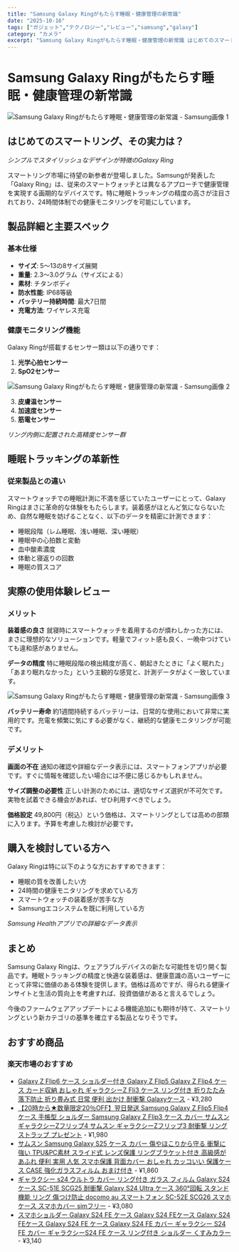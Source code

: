 ```yaml
---
title: "Samsung Galaxy Ringがもたらす睡眠・健康管理の新常識"
date: "2025-10-16"
tags: ["ガジェット","テクノロジー","レビュー","samsung","galaxy"]
category: "カメラ"
excerpt: "Samsung Galaxy Ringがもたらす睡眠・健康管理の新常識 はじめてのスマートリング、その実力は？ シンプルでスタイリッシュなデザインが特徴のGalaxy Ring スマートリング市場に待望の新参者が登場しました。Samsungが発表した「Galaxy Ring」は、従来のスマートウォッ..."
---
```


# Samsung Galaxy Ringがもたらす睡眠・健康管理の新常識

![Samsung Galaxy Ringがもたらす睡眠・健康管理の新常識 - Samsung画像 1](https://picsum.photos/id/1/800/600)



## はじめてのスマートリング、その実力は？


*シンプルでスタイリッシュなデザインが特徴のGalaxy Ring*

スマートリング市場に待望の新参者が登場しました。Samsungが発表した「Galaxy Ring」は、従来のスマートウォッチとは異なるアプローチで健康管理を実現する画期的なデバイスです。特に睡眠トラッキングの精度の高さが注目されており、24時間体制での健康モニタリングを可能にしています。

## 製品詳細と主要スペック

### 基本仕様
- **サイズ**: 5〜13の8サイズ展開
- **重量**: 2.3〜3.0グラム（サイズによる）
- **素材**: チタンボディ
- **防水性能**: IP68等級
- **バッテリー持続時間**: 最大7日間
- **充電方法**: ワイヤレス充電

### 健康モニタリング機能
Galaxy Ringが搭載するセンサー類は以下の通りです：

1. **光学心拍センサー**
2. **SpO2センサー**


![Samsung Galaxy Ringがもたらす睡眠・健康管理の新常識 - Samsung画像 2](https://picsum.photos/id/10/800/600)


3. **皮膚温センサー**
4. **加速度センサー**
5. **筋電センサー**


*リング内側に配置された高精度センサー群*

## 睡眠トラッキングの革新性

### 従来製品との違い
スマートウォッチでの睡眠計測に不満を感じていたユーザーにとって、Galaxy Ringはまさに革命的な体験をもたらします。装着感がほとんど気にならないため、自然な睡眠を妨げることなく、以下のデータを精密に計測できます：

- 睡眠段階（レム睡眠、浅い睡眠、深い睡眠）
- 睡眠中の心拍数と変動
- 血中酸素濃度
- 体動と寝返りの回数
- 睡眠の質スコア

## 実際の使用体験レビュー

### メリット
**装着感の良さ**
就寝時にスマートウォッチを着用するのが煩わしかった方には、まさに理想的なソリューションです。軽量でフィット感も良く、一晩中つけていても違和感がありません。

**データの精度**
特に睡眠段階の検出精度が高く、朝起きたときに「よく眠れた」「あまり眠れなかった」という主観的な感覚と、計測データがよく一致しています。



![Samsung Galaxy Ringがもたらす睡眠・健康管理の新常識 - Samsung画像 3](https://picsum.photos/id/20/800/600)


**バッテリー寿命**
約1週間持続するバッテリーは、日常的な使用において非常に実用的です。充電を頻繁に気にする必要がなく、継続的な健康モニタリングが可能です。

### デメリット
**画面の不在**
通知の確認や詳細なデータ表示には、スマートフォンアプリが必要です。すぐに情報を確認したい場合には不便に感じるかもしれません。

**サイズ調整の必要性**
正しい計測のためには、適切なサイズ選択が不可欠です。実物を試着できる機会があれば、ぜひ利用すべきでしょう。

**価格設定**
49,800円（税込）という価格は、スマートリングとしては高めの部類に入ります。予算を考慮した検討が必要です。

## 購入を検討している方へ

Galaxy Ringは特に以下のような方におすすめできます：

- 睡眠の質を改善したい方
- 24時間の健康モニタリングを求めている方
- スマートウォッチの装着感が苦手な方
- Samsungエコシステムを既に利用している方


*Samsung Healthアプリでの詳細なデータ表示*

## まとめ

Samsung Galaxy Ringは、ウェアラブルデバイスの新たな可能性を切り開く製品です。睡眠トラッキングの精度と快適な装着感は、健康意識の高いユーザーにとって非常に価値のある体験を提供します。価格は高めですが、得られる健康インサイトと生活の質向上を考慮すれば、投資価値があると言えるでしょう。

今後のファームウェアアップデートによる機能追加にも期待が持て、スマートリングという新カテゴリの基準を確立する製品となりそうです。

<!-- アフィリエイト商品 -->
## おすすめ商品

### 楽天市場のおすすめ

- [Galaxy Z Flip6 ケース ショルダー付き Galaxy Z Flip5 Galaxy Z Flip4 ケース カード収納 おしゃれ ギャラクシーZ Fli3 ケース リング付き 折りたたみ 落下防止 折り畳み式 日常 便利 出かけ 耐衝撃 Galaxyケース](https://item.rakuten.co.jp/yuki23/aku-albb777/?rafcid=wsc_i_is_1096528941688097201&m=100289c9.7a3c312b.100289ca.99ca7f67&pc=100289c9.7a3c312b.100289ca.99ca7f67) - ¥3,280
- [【20時から★数量限定20％OFF】翌日発送 Samsung Galaxy Z Flip5 Flip4 ケース 手帳型 ショルダー Samsung Galaxy Z Flip3 ケース カバー サムスン ギャラクシーZフリップ4 サムスン ギャラクシーZフリップ3 耐衝撃 リング ストラップ プレゼント](https://item.rakuten.co.jp/hayashida123/llwzhnvb/?rafcid=wsc_i_is_1096528941688097201&m=100289c9.7a3c312b.100289ca.99ca7f67&pc=100289c9.7a3c312b.100289ca.99ca7f67) - ¥1,980
- [サムスン Samsung Galaxy S25 ケース カバー 傷やほこりから守る 衝撃に強い TPU&PC素材 スライド式 レンズ保護 リングブラケット付き 高級感があふれ 便利 実用 人気 スマホ保護 背面カバー おしゃれ カッコいい 保護ケース CASE 強化ガラスフィルム おまけ付き](https://item.rakuten.co.jp/coco-fit/smm-mms6482/?rafcid=wsc_i_is_1096528941688097201&m=100289c9.7a3c312b.100289ca.99ca7f67&pc=100289c9.7a3c312b.100289ca.99ca7f67) - ¥1,860
- [ギャラクシー s24 ウルトラ カバー リング付き ガラス フィルム Galaxy S24 ケース SC-51E SCG25 耐衝撃 Galaxy S24 Ultra ケース 360°回転 スタンド機能 リング 傷つけ防止 docomo au スマートフォン SC-52E SCG26 スマホケース スマホカバー simフリー](https://item.rakuten.co.jp/jmei/spo-231627/?rafcid=wsc_i_is_1096528941688097201&m=100289c9.7a3c312b.100289ca.99ca7f67&pc=100289c9.7a3c312b.100289ca.99ca7f67) - ¥3,080
- [スマホショルダー Galaxy S24 FE ケース Galaxy S24 FEケース Galaxy S24 FEケース Galaxy S24 FE ケース Galaxy S24 FE カバー ギャラクシー S24 FE カバー ギャラクシーS24 FE ケース リング付き ショルダー くすみカラー](https://item.rakuten.co.jp/mobileplus/100064875-galaxy-s24fe/?rafcid=wsc_i_is_1096528941688097201&m=100289c9.7a3c312b.100289ca.99ca7f67&pc=100289c9.7a3c312b.100289ca.99ca7f67) - ¥3,140


